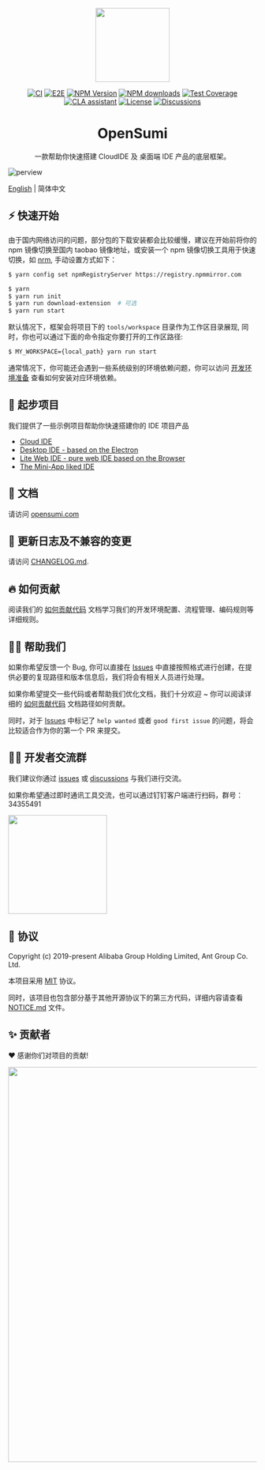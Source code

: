 <p align="center">
	<a href="https://github.com/opensumi/core"><img src="https://img.alicdn.com/imgextra/i2/O1CN01dqjQei1tpbj9z9VPH_!!6000000005951-55-tps-87-78.svg" width="150" /></a>
</p>

<div align="center">
 
[![CI][ci-image]][ci-url]
[![E2E][e2e-image]][e2e-url]
[![NPM Version][npm-image]][npm-url]
[![NPM downloads][download-image]][download-url]
[![Test Coverage][test-image]][test-url]
[![CLA assistant][cla-image]][cla-url]
[![License][license-image]][license-url]
[![Discussions][discussions-image]][discussions-url]

[ci-image]: https://github.com/opensumi/core/actions/workflows/ci.yml/badge.svg
[ci-url]: https://github.com/opensumi/core/actions/workflows/ci.yml
[e2e-image]: https://github.com/opensumi/core/actions/workflows/e2e.yml/badge.svg
[e2e-url]: https://github.com/opensumi/core/actions/workflows/e2e.yml
[discussions-image]: https://img.shields.io/badge/discussions-on%20github-blue
[discussions-url]: https://github.com/opensumi/core/discussions
[npm-image]: https://img.shields.io/npm/v/@opensumi/ide-core-common.svg
[npm-url]: https://www.npmjs.com/package/@opensumi/ide-core-common
[download-image]: https://img.shields.io/npm/dm/@opensumi/ide-core-common.svg
[download-url]: https://npmjs.org/package/@opensumi/ide-core-common
[license-image]: https://img.shields.io/npm/l/@opensumi/ide-core-common.svg
[license-url]: https://github.com/opensumi/core/blob/main/LICENSE
[cla-image]: https://cla-assistant.io/readme/badge/opensumi/core
[cla-url]: https://cla-assistant.io/opensumi/core
[test-image]: https://codecov.io/gh/opensumi/core/branch/main/graph/badge.svg?token=07JAPLU957
[test-url]: https://codecov.io/gh/opensumi/core

</div>

<h1 align="center">OpenSumi</h1>

<p align="center">一款帮助你快速搭建 CloudIDE 及 桌面端 IDE 产品的底层框架。</p>

![perview](https://img.alicdn.com/imgextra/i3/O1CN01bDhxUy1RtuCfQ1fcI_!!6000000002170-2-tps-2844-1796.png)

[English](./README.md) | 简体中文

## ⚡️ 快速开始

由于国内网络访问的问题，部分包的下载安装都会比较缓慢，建议在开始前将你的 npm 镜像切换至国内 taobao 镜像地址，或安装一个 npm 镜像切换工具用于快速切换，如 [nrm](https://www.npmjs.com/package/nrm), 手动设置方式如下：

```bash
$ yarn config set npmRegistryServer https://registry.npmmirror.com
```

```bash
$ yarn
$ yarn run init
$ yarn run download-extension  # 可选
$ yarn run start
```

默认情况下，框架会将项目下的 `tools/workspace` 目录作为工作区目录展现, 同时，你也可以通过下面的命令指定你要打开的工作区路径:

```bash
$ MY_WORKSPACE={local_path} yarn run start
```

通常情况下，你可能还会遇到一些系统级别的环境依赖问题，你可以访问 [开发环境准备](./CONTRIBUTING-zh_CN.md#开发环境准备) 查看如何安装对应环境依赖。

## 🌟 起步项目

我们提供了一些示例项目帮助你快速搭建你的 IDE 项目产品

- [Cloud IDE](https://github.com/opensumi/ide-startup)
- [Desktop IDE - based on the Electron](https://github.com/opensumi/ide-electron)
- [Lite Web IDE - pure web IDE based on the Browser](https://github.com/opensumi/ide-startup-lite)
- [The Mini-App liked IDE](https://github.com/opensumi/app-desktop)

## 📕 文档

请访问 [opensumi.com](https://opensumi.com/zh)

## 📍 更新日志及不兼容的变更

请访问 [CHANGELOG.md](./CHANGELOG.md).

## 🔥 如何贡献

阅读我们的 [如何贡献代码](./CONTRIBUTING-zh_CN.md) 文档学习我们的开发环境配置、流程管理、编码规则等详细规则。

## 🙋‍♀️ 帮助我们

如果你希望反馈一个 Bug, 你可以直接在 [Issues](https://github.com/opensumi/core/issues) 中直接按照格式进行创建，在提供必要的复现路径和版本信息后，我们将会有相关人员进行处理。

如果你希望提交一些代码或者帮助我们优化文档，我们十分欢迎 ~ 你可以阅读详细的 [如何贡献代码](./CONTRIBUTING-zh_CN.md) 文档路径如何贡献。

同时，对于 [Issues](https://github.com/opensumi/core/issues) 中标记了 `help wanted` 或者 `good first issue` 的问题，将会比较适合作为你的第一个 PR 来提交。

## 🧑‍💻 开发者交流群

我们建议你通过 [issues](https://github.com/opensumi/core/issues) 或 [discussions](https://github.com/opensumi/core/discussions) 与我们进行交流。

如果你希望通过即时通讯工具交流，也可以通过钉钉客户端进行扫码，群号：34355491

<img width="200" src="https://img.alicdn.com/imgextra/i1/O1CN01k3gCmL1HWPjLchVv7_!!6000000000765-0-tps-200-199.jpg"/>

## 📃 协议

Copyright (c) 2019-present Alibaba Group Holding Limited, Ant Group Co. Ltd.

本项目采用 [MIT](LICENSE) 协议。

同时，该项目也包含部分基于其他开源协议下的第三方代码，详细内容请查看 [NOTICE.md](./NOTICE.md) 文件。

## ✨ 贡献者

❤️ 感谢你们对项目的贡献!

<a href="https://github.com/opensumi/core/graphs/contributors">
  <img width="800" src="https://contrib.rocks/image?repo=opensumi/core" />
</a>
